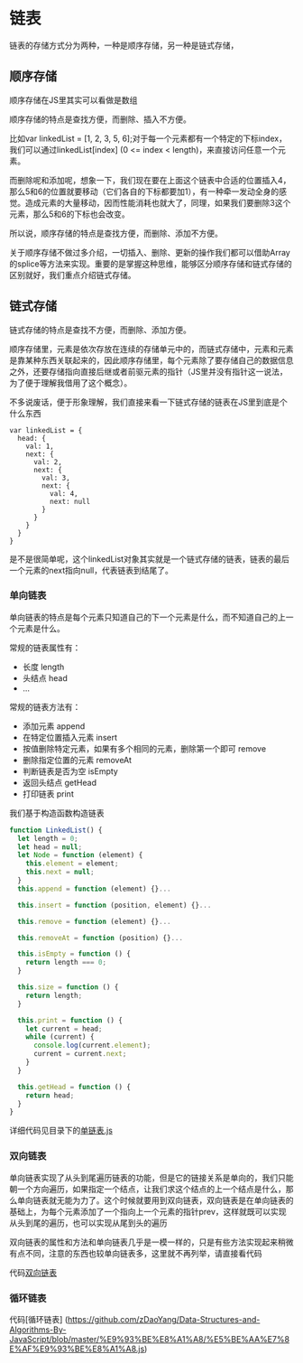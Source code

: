 # 链表
链表的存储方式分为两种，一种是顺序存储，另一种是链式存储，

## 顺序存储
顺序存储在JS里其实可以看做是数组

顺序存储的特点是查找方便，而删除、插入不方便。

比如var linkedList = [1, 2, 3, 5, 6];对于每一个元素都有一个特定的下标index，我们可以通过linkedList[index] (0 <= index < length)，来直接访问任意一个元素。

而删除呢和添加呢，想象一下，我们现在要在上面这个链表中合适的位置插入4，那么5和6的位置就要移动（它们各自的下标都要加1），有一种牵一发动全身的感觉。造成元素的大量移动，因而性能消耗也就大了，同理，如果我们要删除3这个元素，那么5和6的下标也会改变。

所以说，顺序存储的特点是查找方便，而删除、添加不方便。

关于顺序存储不做过多介绍，一切插入、删除、更新的操作我们都可以借助Array的splice等方法来实现。重要的是掌握这种思维，能够区分顺序存储和链式存储的区别就好，我们重点介绍链式存储。
## 链式存储
链式存储的特点是查找不方便，而删除、添加方便。

顺序存储里，元素是依次存放在连续的存储单元中的，而链式存储中，元素和元素是靠某种东西关联起来的，因此顺序存储里，每个元素除了要存储自己的数据信息之外，还要存储指向直接后继或者前驱元素的指针（JS里并没有指针这一说法，为了便于理解我借用了这个概念）。

不多说废话，便于形象理解，我们直接来看一下链式存储的链表在JS里到底是个什么东西

```JS
var linkedList = {
  head: {
    val: 1,
    next: {
      val: 2,
      next: {
        val: 3,
        next: {
          val: 4,
          next: null
        }
      }
    }
  }
}
```

是不是很简单呢，这个linkedList对象其实就是一个链式存储的链表，链表的最后一个元素的next指向null，代表链表到结尾了。

### 单向链表
单向链表的特点是每个元素只知道自己的下一个元素是什么，而不知道自己的上一个元素是什么。

常规的链表属性有：
- 长度 length
- 头结点 head
- ...

常规的链表方法有：
- 添加元素 append
- 在特定位置插入元素 insert
- 按值删除特定元素，如果有多个相同的元素，删除第一个即可 remove
- 删除指定位置的元素 removeAt
- 判断链表是否为空 isEmpty
- 返回头结点 getHead
- 打印链表 print

我们基于构造函数构造链表

```js
function LinkedList() {
  let length = 0;
  let head = null;
  let Node = function (element) {
    this.element = element;
    this.next = null;
  }
  this.append = function (element) {}...

  this.insert = function (position, element) {}...

  this.remove = function (element) {}...

  this.removeAt = function (position) {}...

  this.isEmpty = function () {
    return length === 0;
  }

  this.size = function () {
    return length;
  }

  this.print = function () {
    let current = head;
    while (current) {
      console.log(current.element);
      current = current.next;
    }
  }

  this.getHead = function () {
    return head;
  }
}
```
详细代码见目录下的[单链表.js](https://github.com/zDaoYang/Data-Structures-and-Algorithms-By-JavaScript/blob/master/%E9%93%BE%E8%A1%A8/%E5%8D%95%E9%93%BE%E8%A1%A8.js)

### 双向链表
单向链表实现了从头到尾遍历链表的功能，但是它的链接关系是单向的，我们只能朝一个方向遍历，如果指定一个结点，让我们求这个结点的上一个结点是什么，那么单向链表就无能为力了。这个时候就要用到双向链表，双向链表是在单向链表的基础上，为每个元素添加了一个指向上一个元素的指针prev，这样就既可以实现从头到尾的遍历，也可以实现从尾到头的遍历

双向链表的属性和方法和单向链表几乎是一模一样的，只是有些方法实现起来稍微有点不同，注意的东西也较单向链表多，这里就不再列举，请直接看代码


代码[双向链表](https://github.com/zDaoYang/Data-Structures-and-Algorithms-By-JavaScript/blob/master/%E9%93%BE%E8%A1%A8/%E5%8F%8C%E5%90%91%E9%93%BE%E8%A1%A8.js)

### 循环链表



代码[循环链表]
(https://github.com/zDaoYang/Data-Structures-and-Algorithms-By-JavaScript/blob/master/%E9%93%BE%E8%A1%A8/%E5%BE%AA%E7%8E%AF%E9%93%BE%E8%A1%A8.js)

